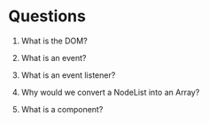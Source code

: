 # Questions

1. What is the DOM?


2. What is an event?
3. What is an event listener?
4. Why would we convert a NodeList into an Array?
5. What is a component? 
